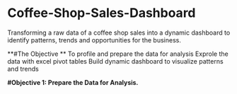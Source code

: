 # Coffee-Shop-Sales-Dashboard
Transforming a raw data of a coffee shop sales into a dynamic dashboard to identify patterns, trends and opportunities for the business.

**#The Objective **
To profile and prepare the data for analysis
Exprole the data with excel pivot tables
Build dynamic dashboard to visualize patterns and trends

**#Objective 1: Prepare the Data for Analysis.**
